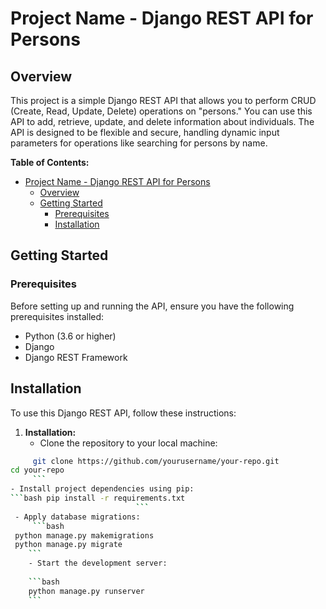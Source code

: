 # Project Name - Django REST API for Persons

## Overview

This project is a simple Django REST API that allows you to perform CRUD (Create, Read, Update, Delete) operations on "persons." You can use this API to add, retrieve, update, and delete information about individuals. The API is designed to be flexible and secure, handling dynamic input parameters for operations like searching for persons by name.

**Table of Contents:**

- [Project Name - Django REST API for Persons](#project-name---django-rest-api-for-persons)
  - [Overview](#overview)
  - [Getting Started](#getting-started)
    - [Prerequisites](#prerequisites)
    - [Installation](#installation)

## Getting Started

### Prerequisites

Before setting up and running the API, ensure you have the following prerequisites installed:

- Python (3.6 or higher)
- Django
- Django REST Framework

## Installation

To use this Django REST API, follow these instructions:
1. **Installation:**
   - Clone the repository to your local machine:
```bash
     git clone https://github.com/yourusername/your-repo.git
cd your-repo
     ```
- Install project dependencies using pip:
```bash pip install -r requirements.txt
                            ```
 - Apply database migrations:                                 
     ```bash
 python manage.py makemigrations
 python manage.py migrate
    ```
    - Start the development server:                                                                                                   
    
    ```bash                                                        
    python manage.py runserver                                     
    ``` 
